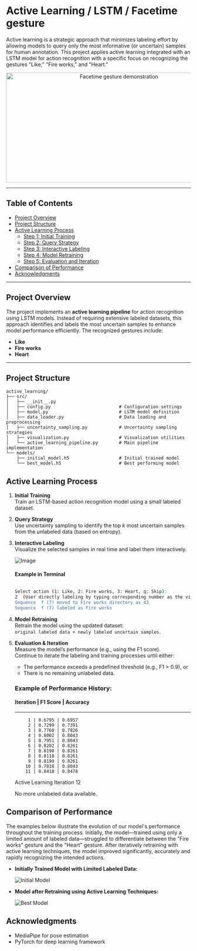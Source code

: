 # Active Learning / LSTM / Facetime gesture

Active learning is a strategic approach that minimizes labeling effort by allowing models to query only the most informative (or uncertain) samples for human annotation. This project applies active learning integrated with an LSTM model for action recognition with a specific focus on recognizing the gestures "Like," "Fire works," and "Heart."

<div align="center">
  <img src="https://github.com/user-attachments/assets/05744e50-9622-49d2-9ae4-9d77374623cf" alt="Facetime gesture demonstration" width="600" height="300"/>
</div>

---

## Table of Contents

- [Project Overview](#project-overview)
- [Project Structure](#project-structure)
- [Active Learning Process](#active-learning-process)
  - [Step 1: Initial Training](#step-1-initial-training)
  - [Step 2: Query Strategy](#step-2-query-strategy)
  - [Step 3: Interactive Labeling](#step-3-interactive-labeling)
  - [Step 4: Model Retraining](#step-4-model-retraining)
  - [Step 5: Evaluation and Iteration](#step-5-evaluation-and-iteration)
- [Comparison of Performance](#comparison-of-performance)
- [Acknowledgments](#acknowledgments)

---

## Project Overview

The project implements an **active learning pipeline** for action recognition using LSTM models. Instead of requiring extensive labeled datasets, this approach identifies and labels the most uncertain samples to enhance model performance efficiently. The recognized gestures include:

- **Like**
- **Fire works**
- **Heart**

---


## Project Structure

```
active_learning/
├── src/
│   ├── __init__.py
│   ├── config.py                          # Configuration settings
│   ├── model.py                           # LSTM model definition
│   ├── data_loader.py                     # Data loading and preprocessing
│   ├── uncertainty_sampling.py            # Uncertainty sampling strategies
│   ├── visualization.py                   # Visualization utilities
│   └── active_learning_pipeline.py        # Main pipeline implementation
└── models/
    ├── initial_model.h5                   # Initial trained model
    └── best_model.h5                      # Best performing model

```

## Active Learning Process

1. **Initial Training**  
   Train an LSTM-based action recognition model using a small labeled dataset.

2. **Query Strategy**  
   Use uncertainty sampling to identify the top *k* most uncertain samples from the unlabeled data (based on entropy).

3. **Interactive Labeling**  
   Visualize the selected samples in real time and label them interactively.

    ![Image](https://github.com/user-attachments/assets/c4527373-55e7-4a7e-b1f2-9bd52d015372)
    
    
    #### Example in Terminal
    
    ```bash
    
    Select action (1: Like, 2: Fire works, 3: Heart, q: Skip):  
    2  (User directly labeling by typing corresponding number as the video above, in this case it's Fire works motion)
    Sequence  f (7) moved to Fire works directory as 43  
    Sequence  f (7) labeled as Fire works
    ```

4. **Model Retraining**  
   Retrain the model using the updated dataset:  
   `original labeled data + newly labeled uncertain samples`.

5. **Evaluation & Iteration**  
   Measure the model’s performance (e.g., using the F1 score).  
   Continue to iterate the labeling and training processes until either:
   - The performance exceeds a predefined threshold (e.g., F1 > 0.9), or  
   - There is no remaining unlabeled data.

   
    ### Example of Performance History:

    #### Iteration | F1 Score | Accuracy
    -----------------------------------
            1 | 0.6795 | 0.6957
            2 | 0.7299 | 0.7391
            3 | 0.7768 | 0.7826
            4 | 0.8002 | 0.8043
            5 | 0.7951 | 0.8043
            6 | 0.8202 | 0.8261
            7 | 0.8190 | 0.8261
            8 | 0.8118 | 0.8261
            9 | 0.8190 | 0.8261
           10 | 0.7818 | 0.8043
           11 | 0.8418 | 0.8478
    Active Learning Iteration 12
 
    No more unlabeled data available.

   
## Comparison of Performance

The examples below illustrate the evolution of our model's performance throughout the training process. Initially, the model—trained using only a limited amount of labeled data—struggled to differentiate between the "Fire works" gesture and the "Heart" gesture. After iteratively retraining with active learning techniques, the model improved significantly, accurately and rapidly recognizing the intended actions.

- **Initially Trained Model with Limited Labeled Data:**

  ![Initial Model](https://github.com/user-attachments/assets/5c5fe0ef-68c7-4ac0-93ec-6e3707cc092a)

- **Model after Retraining using Active Learning Techniques:**

  ![Best Model](https://github.com/user-attachments/assets/a8062fc4-5894-463a-8fad-3dbf19a17475)




## Acknowledgments

- MediaPipe for pose estimation
- PyTorch for deep learning framework 

